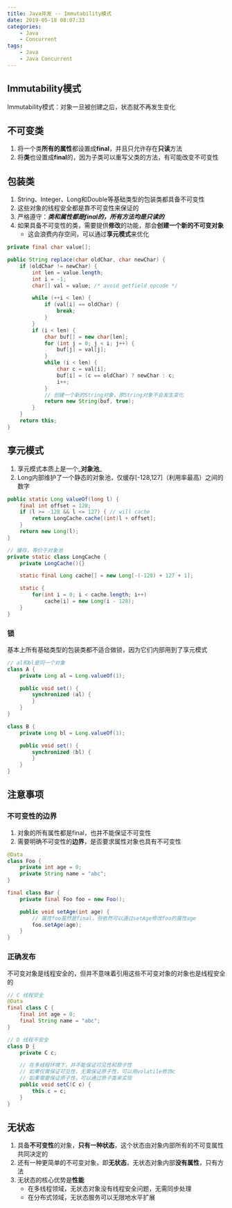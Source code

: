 ```yaml
---
title: Java并发 -- Immutability模式
date: 2019-05-18 08:07:33
categories:
    - Java
    - Concurrent
tags:
    - Java
    - Java Concurrent
---
```


## Immutability模式
Immutability模式：对象一旦被创建之后，状态就不再发生变化

## 不可变类
1. 将一个类**所有的属性**都设置成**final**，并且只允许存在**只读**方法
2. 将**类**也设置成**final**的，因为子类可以重写父类的方法，有可能改变不可变性

<!-- more -->

## 包装类
1. String、Integer、Long和Double等基础类型的包装类都具备不可变性
2. 这些对象的线程安全都是靠不可变性来保证的
3. 严格遵守：_**类和属性都是final的，所有方法均是只读的**_
4. 如果具备不可变性的类，需要提供**修改**的功能，那会**创建一个新的不可变对象**
    - 这会浪费内存空间，可以通过**享元模式**来优化

```java
private final char value[];

public String replace(char oldChar, char newChar) {
    if (oldChar != newChar) {
        int len = value.length;
        int i = -1;
        char[] val = value; /* avoid getfield opcode */

        while (++i < len) {
            if (val[i] == oldChar) {
                break;
            }
        }
        if (i < len) {
            char buf[] = new char[len];
            for (int j = 0; j < i; j++) {
                buf[j] = val[j];
            }
            while (i < len) {
                char c = val[i];
                buf[i] = (c == oldChar) ? newChar : c;
                i++;
            }
            // 创建一个新的String对象，原String对象不会发生变化
            return new String(buf, true);
        }
    }
    return this;
}
```

## 享元模式
1. 享元模式本质上是一个_**对象池**_
2. Long内部维护了一个静态的对象池，仅缓存[-128,127]（利用率最高）之间的数字

```java
public static Long valueOf(long l) {
    final int offset = 128;
    if (l >= -128 && l <= 127) { // will cache
        return LongCache.cache[(int)l + offset];
    }
    return new Long(l);
}

// 缓存，等价于对象池
private static class LongCache {
    private LongCache(){}

    static final Long cache[] = new Long[-(-128) + 127 + 1];

    static {
        for(int i = 0; i < cache.length; i++)
            cache[i] = new Long(i - 128);
    }
}
```

### 锁
基本上所有基础类型的包装类都不适合做锁，因为它们内部用到了享元模式
```java
// al和bl是同一个对象
class A {
    private Long al = Long.valueOf(1);

    public void set() {
        synchronized (al) {
        }
    }
}

class B {
    private Long bl = Long.valueOf(1);

    public void set() {
        synchronized (bl) {
        }
    }
}
```

## 注意事项

### 不可变性的边界
1. 对象的所有属性都是final，也并不能保证不可变性
2. 需要明确不可变性的**边界**，是否要求属性对象也具有不可变性

```java
@Data
class Foo {
    private int age = 0;
    private String name = "abc";
}

final class Bar {
    private final Foo foo = new Foo();

    public void setAge(int age) {
        // 属性foo虽然是final，但依然可以通过setAge修改foo的属性age
        foo.setAge(age);
    }
}
```

### 正确发布
不可变对象是线程安全的，但并不意味着引用这些不可变对象的对象也是线程安全的
```java
// C 线程安全
@Data
final class C {
    final int age = 0;
    final String name = "abc";
}

// D 线程不安全
class D {
    private C c;

    // 在多线程环境下，并不能保证可见性和原子性
    // 如果仅需保证可见性，无需保证原子性，可以用volatile修饰c
    // 如果需要保证原子性，可以通过原子类来实现
    public void setC(C c) {
        this.c = c;
    }
}
```

## 无状态
1. 具备**不可变性**的对象，**只有一种状态**，这个状态由对象内部所有的不可变属性共同决定的
2. 还有一种更简单的不可变对象，即**无状态**，无状态对象内部**没有属性**，只有方法
3. 无状态的核心优势是**性能**
    - 在多线程领域，无状态对象没有线程安全问题，无需同步处理
    - 在分布式领域，无状态服务可以无限地水平扩展

<!-- indicate-the-source -->
